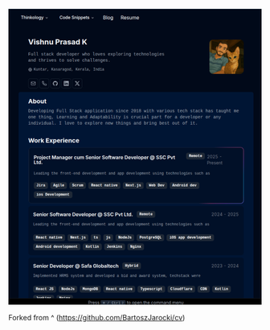 ![cv](https://github.com/kuntarvishnuprasad41/cv-repo/blob/main/readmeimage/image.png)

Forked from ^ (https://github.com/BartoszJarocki/cv)

